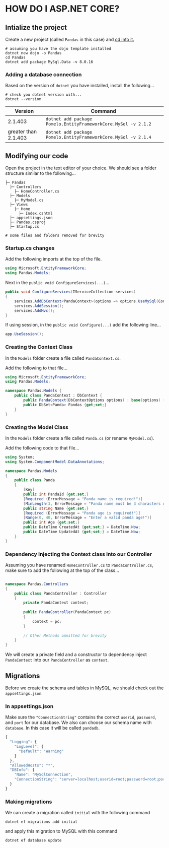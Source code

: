 # HOW DO I ASP.NET CORE?

## Intialize the project

Create a new project (called ```Pandas``` in this case) and <abbr title="change directory">cd</arrb> into it.

```
# assuming you have the dojo template installed
dotnet new dojo -o Pandas
cd Pandas
dotnet add package MySql.Data -v 8.0.16
```

### Adding a database connection

Based on the version of ```dotnet``` you have installed, install the following...

```
# check you dotnet version with...
dotnet --version
```

| Version              | Command                                                            |
|----------------------|--------------------------------------------------------------------|
| 2.1.403              | ```dotnet add package Pomelo.EntityFrameworkCore.MySql -v 2.1.2``` |
| greater than 2.1.403 | ```dotnet add package Pomelo.EntityFrameworkCore.MySql -v 2.1.4``` |

## Modifying our code

Open the project in the text editor of your choice. We should see a folder structure similar to the following...

```
├─ Pandas
  ├─ Controllers
    ├─ HomeController.cs
  ├─ Models
    ├─ MyModel.cs
  ├─ Views
    ├─ Home
      ├─ Index.cshtml
  ├─ appsettings.json
  ├─ Pandas.csproj
  ├─ Startup.cs
  
# some files and folders removed for brevity
```

### Startup.cs changes

Add the following imports at the top of the file.

```csharp
using Microsoft.EntityFrameworkCore;
using Pandas.Models;
```

Next in the ```public void ConfigureServices(...)```...

```csharp
public void ConfigureServices(IServiceCollection services)
{
    services.AddDbContext<PandaContext>(options => options.UseMySql(Configuration["DBInfo:ConnectionString"]));
    services.AddSession();            
    services.AddMvc();
}
```

If using session, in the ```public void Configure(...)``` add the following line...

```csharp
app.UseSession();
```

### Creating the Context Class

In the ```Models``` folder create a file called ```PandaContext.cs```.

Add the following to that file...

```csharp
using Microsoft.EntityFrameworkCore;
using Pandas.Models;

namespace Pandas.Models {
    public class PandaContext : DbContext {
        public PandaContext(DbContextOptions options) : base(options) { }
        public DbSet<Panda> Pandas {get;set;}
    }
}
```

### Creating the Model Class

In the ```Models``` folder create a file called ```Panda.cs``` (or rename ```MyModel.cs```).

Add the following code to that file...

```csharp
using System;
using System.ComponentModel.DataAnnotations;

namespace Pandas.Models
{
    public class Panda
    {
        [Key]
        public int PandaId {get;set;}
        [Required (ErrorMessage = "Panda name is required!")]
        [MinLength(3, ErrorMessage = "Panda name must be 3 characters or more!")]
        public string Name {get;set;}
        [Required (ErrorMessage = "Panda age is required!")]
        [Range(0, 40, ErrorMessage = "Enter a valid panda age!")]
        public int Age {get;set;}
        public DateTime CreatedAt {get;set;} = DateTime.Now;
        public DateTime UpdatedAt {get;set;} = DateTime.Now;
    }
}
```

### Dependency Injecting the Context class into our Controller

Assuming you have renamed ```HomeController.cs``` to ```PandaController.cs```, make sure to add the following at the top of the class...

```csharp

namespace Pandas.Controllers
{
    public class PandaController : Controller
    {
        private PandaContext context;
        
        public PandaController(PandaContext pc)
        {
            context = pc;
        }
        
        // Other Methods ommitted for brevity
    }
}
```

We will create a private field and a constructor to dependency inject ```PandaContext``` into our ```PandaController``` as ```context```.

## Migrations

Before we create the schema and tables in MySQL, we should check out the ```appsettings.json```.

### In appsettings.json

Make sure the ```"ConnectionString"``` contains the correct ```userid```, ```password```, and ```port``` for our database. 
We also can choose our schema name with ```database```. In this case it will be called ```pandadb```.

```js
{
  "Logging": {
    "LogLevel": {
      "Default": "Warning"
    }
  },
  "AllowedHosts": "*",
  "DBInfo": {
    "Name": "MySqlConnection",
    "ConnectionString": "server=localhost;userid=root;password=root;port=3306;database=pandadb;SslMode=None"
  }
}
```

### Making migrations

We can create a migration called ```initial``` with the following command

```
dotnet ef migrations add initial
```

and apply this migration to MySQL with this command

```
dotnet ef database update
```
